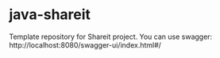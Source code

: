 # java-shareit
Template repository for Shareit project.
You can use swagger: http://localhost:8080/swagger-ui/index.html#/

